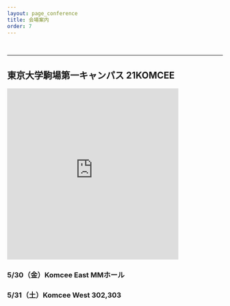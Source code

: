 ```yaml
---
layout: page_conference
title: 会場案内
order: 7
---
```


 <br>

***

## 東京大学駒場第一キャンパス 21KOMCEE
<div class="map__img">
    <iframe src="https://www.google.com/maps/embed?pb=!1m14!1m8!1m3!1d810.417287725568!2d139.6856154!3d35.6605222!3m2!1i1024!2i768!4f13.1!3m3!1m2!1s0x6018f351803d20b1%3A0x8baf46006c5451b5!2zMjFLT01DRUUgV0VTVCDjg6zjgq_jg4Hjg6Pjg7zjg5vjg7zjg6s!5e0!3m2!1sja!2sjp!4v1740207981146!5m2!1sja!2sjp" width="400" height="400" style="border:0;" allowfullscreen="" loading="lazy" referrerpolicy="no-referrer-when-downgrade"></iframe>
</div>

### 5/30（金）Komcee East MMホール

### 5/31（土）Komcee West 302,303
